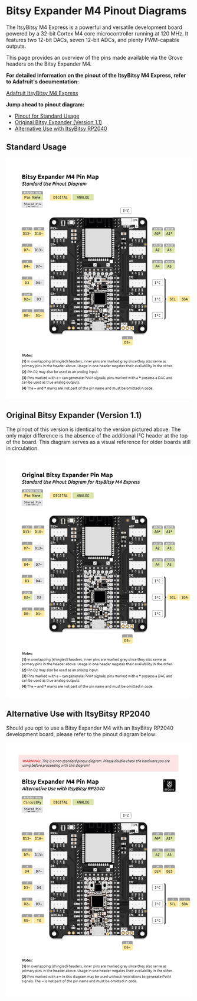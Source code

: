 # Bitsy Expander M4 Pinout Diagrams
The ItsyBitsy M4 Express is a powerful and versatile development board powered by a 32-bit Cortex M4 core microcontroller running at 120 MHz. It features two 12-bit DACs, seven 12-bit ADCs, and plenty PWM-capable outputs. 

This page provides an overview of the pins made available via the Grove headers on the Bitsy Expander M4.

**For detailed information on the pinout of the ItsyBitsy M4 Express, refer to Adafruit's documentation:**  

[Adafruit ItsyBitsy M4 Express](https://learn.adafruit.com/introducing-adafruit-itsybitsy-m4)

**Jump ahead to pinout diagram:**

* [Pinout for Standard Usage](#standard-usage)
* [Original Bitsy Expander (Version 1.1)](#original-bitsy-expander-version-1-1)
* [Alternative Use with ItsyBitsy RP2040](#alternative-use-with-itsybitsy-rp2040)

## Standard Usage

<img src="resources/M4_Standard.jpg">


## Original Bitsy Expander (Version 1.1)
The pinout of this version is identical to the version pictured above. The only major difference is the absence of the additional I²C header at the top of the board. This diagram serves as a visual reference for older boards still in circulation.

<img src="resources/Original_M4.jpg">

## Alternative Use with ItsyBitsy RP2040

Should you opt to use a Bitsy Expander M4 with an ItsyBitsy RP2040 development board, please refer to the pinout diagram below:

<img src="resources/M4_Alt_RP2040.jpg">

